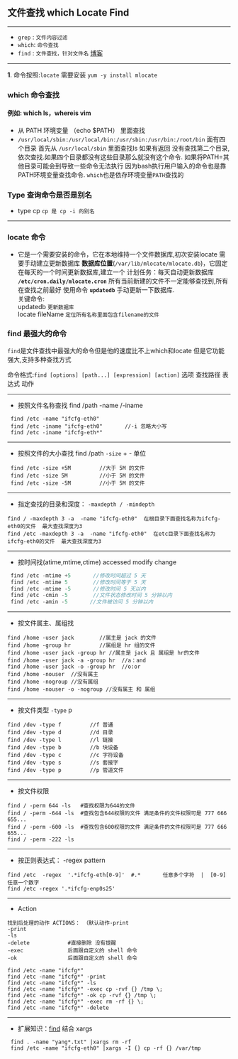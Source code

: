 文件查找 which Locate Find
---
---
* `grep` :  `文件内容过滤` 
* `which`:  `命令查找`
* `find` :  `文件查找，针对文件名` [博客](http://man.linuxde.net/find)
---
**1**. 命令按照:`locate` 需要安装  `yum -y install mlocate`  

### which 命令查找
#### 例如: which ls，whereis vim        
* 从 PATH 环境变量 （echo $PATH） 里面查找<br/>
* `/usr/local/sbin:/usr/local/bin:/usr/sbin:/usr/bin:/root/bin` 面有四个目录 首先从 `/usr/local/sbin` 里面查找ls 如果有返回 没有查找第二个目录,依次查找.如果四个目录都没有这些目录那么就没有这个命令. 如果将PATH=其他目录可能会到导致一些命令无法执行  因为bash执行用户输入的命令也是靠PATH环境变量查找命令. `which`也是依存环境变量`PATH`查找的
### Type 查询命令是否是别名
* type cp `cp 是 cp -i 的别名`

----
### locate 命令 
* 它是一个需要安装的命令，它在本地维持一个文件数据库,初次安装locate  需要手动建立更新数据库 **数据库位置**(`/var/lib/mlocate/mlocate.db`)，它固定在每天的一个时间更新数据库,建立一个 计划任务：每天自动更新数据库 **`/etc/cron.daily/mlocate.cron`** 所有当前新建的文件不一定能够查找到,所有在查找之前最好 使用命令 **`updatedb`** 手动更新一下数据库. <br/>
关键命令:<br/>
updatedb  `更新数据库`<br/>
locate fileName `定位所有名称里面包含filename的文件`<br/>

### find 最强大的命令
`find`是文件查找中最强大的命令但是他的速度比不上which和locate 但是它功能强大,支持多种查找方式<br/>

命令格式:`find [options] [path...] [expression] [action]` 选项 查找路径 表达式 动作

----
* 按照文件名称查找 find /path -name /-iname
```shell
 find /etc -name "ifcfg-eth0"
 find /etc -iname "ifcfg-eth0"       //-i 忽略大小写 
 find /etc -iname "ifcfg-eth*"
```
----
* 按照文件的大小查找  find /path `-size` + - 单位
```shell
 find /etc -size +5M         //大于 5M 的文件
 find /etc -size 5M          //小于 5M 的文件
 find /etc -size -5M         //小于 5M 的文件   
```
----
* 指定查找的目录和深度： `-maxdepth / -mindepth`  
``` shell
find / -maxdepth 3 -a  -name "ifcfg-eth0"  在根目录下面查找名称为ifcfg-eth0的文件  最大查找深度为3
find /etc -maxdepth 3 -a  -name "ifcfg-eth0"  在etc目录下面查找名称为ifcfg-eth0的文件  最大查找深度为3
```
----
* 按时间找(atime,mtime,ctime) accessed  modify  change 
```v
 find /etc -mtime +5       //修改时间超过 5 天
 find /etc -mtime 5        //修改时间等于 5 天 
 find /etc -mtime -5       //修改时间 5 天以内 
 find /etc -cmin -5        //文件状态修改时间 5 分钟以内 
 find /etc -amin -5       //文件被访问 5 分钟以内 
```
----
*  按文件属主、属组找
```shell
find /home -user jack        //属主是 jack 的文件
find /home -group hr         //属组是 hr 组的文件 
find /home -user jack -group hr //属主是 jack 且 属组是 hr的文件
find /home -user jack -a -group hr  //a：and
find /home -user jack -o -group hr  //o:or
find /home -nouser  //没有属主
find /home -nogroup //没有属组
find /home -nouser -o -nogroup //没有属主 和 属组 
```
----
*  按文件类型 `-type` p
```shell
find /dev -type f         //f 普通 
find /dev -type d         //d 目录 
find /dev -type l         //l 链接 
find /dev -type b         //b 块设备 
find /dev -type c         //c 字符设备 
find /dev -type s         //s 套接字 
find /dev -type p         //p 管道文件
```

----
* 按文件权限
```shell
find / -perm 644 -ls   #查找权限为644的文件
find / -perm -644 -ls  #查找包含644权限的文件 满足条件的文件权限可是 777 666 655...
find / -perm -600 -ls  #查找包含600权限的文件 满足条件的文件权限可是 777 666 655...
find / -perm -222 -ls  
```
----
* 按正则表达式： -regex pattern
```
find /etc  -regex  '.*ifcfg-eth[0-9]'  #.*       任意多个字符  |  [0-9]  任意一个数字
find /etc -regex '.*ifcfg-enp0s25' 
```
----
* Action
```
找到后处理的动作 ACTIONS： （默认动作-print
-print 
-ls 
-delete            #直接删除 没有提醒 
-exec              后面跟自定义的 shell 命令 
-ok                后面跟自定义的 shell 命令

find /etc -name "ifcfg*" 
find /etc -name "ifcfg*" -print
find /etc -name "ifcfg*" -ls 
find /etc -name "ifcfg*" -exec cp -rvf {} /tmp \;
find /etc -name "ifcfg*" -ok cp -rvf {} /tmp \; 
find /etc -name "ifcfg*" -exec rm -rf {} \; 
find /etc -name "ifcfg*" -delete 

```
----
* 扩展知识：[find](https://github.com/kickgod/Md-Linux/edit/master/centos/Linux_file_serarch.md) 结合 xargs
```
 find . -name "yang*.txt" |xargs rm -rf         
 find /etc -name "ifcfg-eth0" |xargs -I {} cp -rf {} /var/tmp 
```

